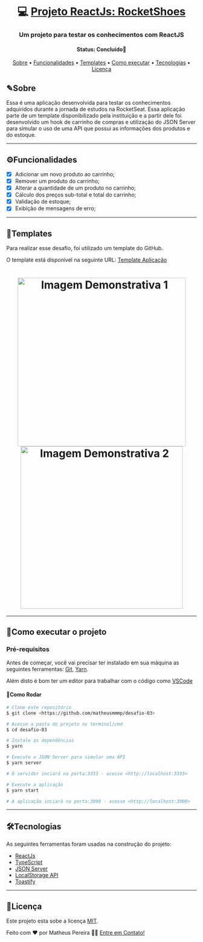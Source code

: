 <h1 align="center">
   💻 <a href="#"> Projeto ReactJs: RocketShoes </a>
</h1>

<h3 align="center">
   Um projeto para testar os conhecimentos com ReactJS
</h3>

<h4 align="center"> 
	 Status: Concluído🚀
</h4>

<p align="center">
 <a href="#sobre">Sobre</a> •
 <a href="#funcionalidades">Funcionalidades</a> •
 <a href="#templates">Templates</a> • 
 <a href="#como-executar-o-projeto">Como executar</a> • 
 <a href="#tecnologias">Tecnologias</a> • 
 <a href="#licença">Licença</a>
</p>


## ✎Sobre

Essa é uma aplicação desenvolvida para testar os conhecimentos adquiridos durante a jornada de estudos na RocketSeat. Essa aplicação parte de um template disponibilizado pela instituição e a partir dele foi desenvolvido um hook de carrinho de compras e utilização do JSON Server para simular o uso de uma API que possui as informações dos produtos e do estoque. 


---

## ⚙Funcionalidades

- [x]  Adicionar um novo produto ao carrinho;
- [x]  Remover um produto do carrinho;
- [x]  Alterar a quantidade de um produto no carrinho;
- [x]  Cálculo dos preços sub-total e total do carrinho;
- [x]  Validação de estoque;
- [x]  Exibição de mensagens de erro;

---

## 🎨Templates

Para realizar esse desafio, foi utilizado um template do GitHub.

O template está disponível na seguinte URL: [Template Aplicação](https://github.com/rocketseat-education/ignite-template-reactjs-criando-um-hook-de-carrinho-de-compras)

<h1 align="center">
  <img alt="Imagem Demonstrativa 1" title="#Img1" src="https://user-images.githubusercontent.com/33897566/168379672-f714a747-d79e-4cdc-aed5-d95ab5446355.PNG" style="width: 445px;" />
  <img alt="Imagem Demonstrativa 2" title="#Img2" src="https://user-images.githubusercontent.com/33897566/168379682-74fd5c66-5d88-464e-b50f-ad1f4309296e.PNG" style="width: 429px;" />
</h1>


---
## 🚀Como executar o projeto 

### Pré-requisitos

Antes de começar, você vai precisar ter instalado em sua máquina as seguintes ferramentas:
[Git](https://git-scm.com), [Yarn](https://yarnpkg.com/). 

Além disto é bom ter um editor para trabalhar com o código como [VSCode](https://code.visualstudio.com/)

#### 🎲Como Rodar 

```bash
# Clone este repositório
$ git clone <https://github.com/matheusmmmp/desafio-03>

# Acesse a pasta do projeto no terminal/cmd
$ cd desafio-03

# Instale as dependências
$ yarn

# Execute o JSON Server para simular uma API 
$ yarn server

# O servidor inciará na porta:3333 - acesse <http://localhost:3333>

# Execute a aplicação
$ yarn start

# A aplicação inciará na porta:3000 - acesse <http://localhost:3000>
```

---

## 🛠Tecnologias

As seguintes ferramentas foram usadas na construção do projeto:

-   [ReactJs](https://pt-br.reactjs.org/)
-   [TypeScript](https://www.typescriptlang.org/)
-   [JSON Server](https://github.com/typicode/json-server)
-   [LocalStorage API](https://developer.mozilla.org/pt-BR/docs/Web/API/Window/localStorage)
-   [Toastify](https://github.com/fkhadra/react-toastify#readme)

---

## 📝Licença

Este projeto esta sobe a licença [MIT](./LICENSE).

Feito com ❤️ por Matheus Pereira 👋🏽 [Entre em Contato!](www.linkedin.com/in/matheus-de-medeiros-pereira-52b245140)

